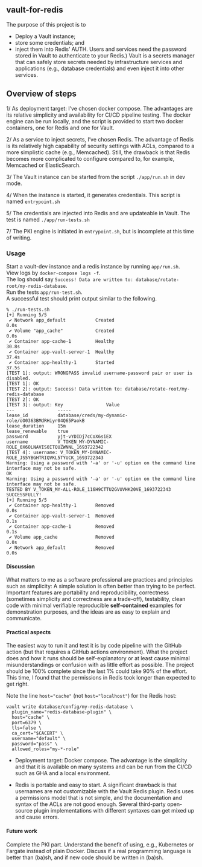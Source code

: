## vault-for-redis
The purpose of this project is to
- Deploy a Vault instance;
- store some credentials; and
- inject them into Redis’ AUTH. 
Users and services need the password stored in Vault to authenticate to your Redis.)
Vault is a secrets manager that can safely store secrets needed by infrastructure services and applications (e.g., database credentials) and even inject it into other services.

## Overview of steps

1/ As deployment target: I’ve chosen docker compose. The advantages are its relative simplicity and availability for CI/CD pipeline testing. The docker engine can be run locally, and the script is provided to start two docker containers, one for Redis and one for Vault. 

2/ As a service to inject secrets, I’ve chosen Redis. The advantage of Redis is its relatively high capability of security settings with ACLs, compared to a more simplistic cache (e.g., Memcached). Still, the drawback is that Redis becomes more complicated to configure compared to, for example, Memcached or ElasticSearch. 

3/ The Vault instance can be started from the script ``./app/run.sh`` in dev mode. 

4/ When the instance is started, it generates credentials. This script is named ``entrypoint.sh``

5/ The credentials are injected into Redis and are updateable in Vault. The test is named ``./app/run-tests.sh`` 

7/ The PKI engine is initiated in ``entrypoint.sh``, but is incomplete at this time of writing.


### Usage
Start a vault-dev instance and a redis instance by running ``app/run.sh``.  
View logs by ``docker-compose logs -f``.  
The log should say ``Success! Data are written to: database/rotate-root/my-redis-database``.  
Run the tests ``app/run-test.sh``.  
A successful test should print output similar to the following.  
```
% ./run-tests.sh
[+] Running 5/5
 ✔ Network app_default           Created                                                           0.0s 
 ✔ Volume "app_cache"            Created                                                           0.0s 
 ✔ Container app-cache-1         Healthy                                                          30.8s 
 ✔ Container app-vault-server-1  Healthy                                                          37.4s 
 ✔ Container app-healthy-1       Started                                                          37.5s 
[TEST 1]: output: WRONGPASS invalid username-password pair or user is disabled.
[TEST 1]: OK
[TEST 2]: output: Success! Data written to: database/rotate-root/my-redis-database
[TEST 2]: OK
[TEST 3]: output: Key                Value
---                -----
lease_id           database/creds/my-dynamic-role/oO0363BMdRHiyr04Q65PaokB
lease_duration     15m
lease_renewable    true
password           yjt-vYDIDj7cCoX6siEX
username           V_TOKEN_MY-DYNAMIC-ROLE_0X6OLNAVIS0ITQUZWNNL_1693722342
[TEST 4]: username: V_TOKEN_MY-DYNAMIC-ROLE_JS5YBGHTRIQVKL5TYUCK_1693722343
Warning: Using a password with '-a' or '-u' option on the command line interface may not be safe.
OK
Warning: Using a password with '-a' or '-u' option on the command line interface may not be safe.
TESTED BY V_TOKEN_MY-ALL-ROLE_116H9CTTU2GVUVHK20VE_1693722343 SUCCESSFULLY!
[+] Running 5/5
 ✔ Container app-healthy-1       Removed                                                           0.0s 
 ✔ Container app-vault-server-1  Removed                                                           0.1s 
 ✔ Container app-cache-1         Removed                                                           0.1s 
 ✔ Volume app_cache              Removed                                                           0.0s 
 ✔ Network app_default           Removed                                                           0.0s 
```

#### Discussion
What matters to me as a software professional are practices and principles such as simplicity: A simple solution is often better than trying to be perfect. Important features are portability and reproducibility, correctness (sometimes simplicity and correctness are a trade-off), testability, clean code with minimal verifiable reproducible **self-contained** examples for demonstration purposes, and the ideas are as easy to explain and communicate. 

#### Practical aspects 
The easiest way to run it and test it is by code pipeline with the GitHub action (but that requires a GitHub actions environment). What the project does and how it runs should be self-explanatory or at least cause minimal misunderstandings or confusion with as little effort as possible. The project should be 100% complete since the last 1% could take 90% of the effort. This time, I found that the permissions in Redis took longer than expected to get right.  

Note the line ``host="cache"`` (not ``host="localhost"``) for the Redis host:
```
vault write database/config/my-redis-database \
  plugin_name="redis-database-plugin" \
  host="cache" \
  port=6379 \
  tls=false \
  ca_cert="$CACERT" \
  username="default" \
  password="pass" \
  allowed_roles="my-*-role"
```

- Deployment target: Docker compose. The advantage is the simplicity and that it is available on many systems and can be run from the CI/CD such as GHA and a local environment. 

- Redis is portable and easy to start. A significant drawback is that usernames are not customizable with the Vault Redis plugin. Redis uses a permissions model that is not simple, and the documentation and syntax of the ACLs are not good enough. Several third-party open-source plugin implementations with different syntaxes can get mixed up and cause errors. 

#### Future work
Complete the PKI part. Understand the benefit of using, e.g., Kubernetes or Fargate instead of plain Docker. Discuss if a real programming language is better than (ba)sh, and if new code should be written in (ba)sh.


